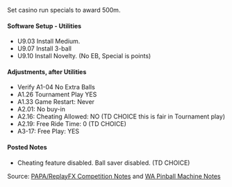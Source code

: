 Set casino run specials to award 500m.

#### Software Setup - Utilities
-   U9.03 Install Medium.
-   U9.07 Install 3-ball
-   U9.10 Install Novelty. (No EB, Special is points)
#### Adjustments, after Utilities
-   Verify A1-04 No Extra Balls
-   A1.26 Tournament Play YES
-   A1.33 Game Restart: Never
-   A2.01: No buy-in
-   A2.16: Cheating Allowed: NO (TD CHOICE this is fair in Tournament play)
-   A2.19: Free Ride Time: 0 (TD CHOICE)
-   A3-17: Free Play: YES
#### Posted Notes
-   Cheating feature disabled. Ball saver disabled. (TD CHOICE)

Source: [PAPA/ReplayFX Competition Notes](https://replayfoundation.org/papa/learning-center/director-guide/game-notes/#GameNotes) and [WA Pinball Machine Notes](http://wapinball.net/setups/)
